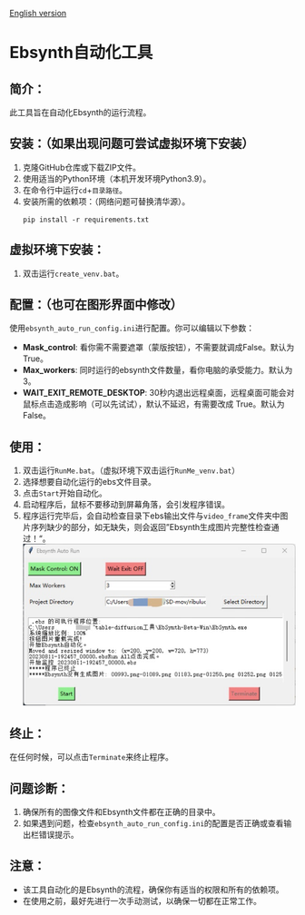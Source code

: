[English version](README_EN.md)
# Ebsynth自动化工具

## 简介：
此工具旨在自动化Ebsynth的运行流程。

## 安装：（如果出现问题可尝试虚拟环境下安装）
1. 克隆GitHub仓库或下载ZIP文件。
2. 使用适当的Python环境（本机开发环境Python3.9）。
3. 在命令行中运行`cd`+`目录路径`。
4. 安装所需的依赖项：（网络问题可替换清华源）。
    ```
    pip install -r requirements.txt
    ```
## 虚拟环境下安装：
1. 双击运行`create_venv.bat`。

## 配置：（也可在图形界面中修改）
使用`ebsynth_auto_run_config.ini`进行配置。你可以编辑以下参数：
- **Mask_control**: 看你需不需要遮罩（蒙版按钮），不需要就调成False。默认为True。
- **Max_workers**: 同时运行的ebsynth文件数量，看你电脑的承受能力。默认为3。
- **WAIT_EXIT_REMOTE_DESKTOP**: 30秒内退出远程桌面，远程桌面可能会对鼠标点击造成影响（可以先试试），默认不延迟，有需要改成 True。默认为False。

## 使用：
1. 双击运行`RunMe.bat`。（虚拟环境下双击运行`RunMe_venv.bat`）
2. 选择想要自动化运行的ebs文件目录。
3. 点击`Start`开始自动化。
4. 启动程序后，鼠标不要移动到屏幕角落，会引发程序错误。
5. 程序运行完毕后，会自动检查目录下ebs输出文件与`video_frame`文件夹中图片序列缺少的部分，如无缺失，则会返回”Ebsynth生成图片完整性检查通过！“。
![图形界面示意图](./images/gui.png)

## 终止：
在任何时候，可以点击`Terminate`来终止程序。

## 问题诊断：
1. 确保所有的图像文件和Ebsynth文件都在正确的目录中。
2. 如果遇到问题，检查`ebsynth_auto_run_config.ini`的配置是否正确或查看输出栏错误提示。

## 注意：
- 该工具自动化的是Ebsynth的流程，确保你有适当的权限和所有的依赖项。
- 在使用之前，最好先进行一次手动测试，以确保一切都在正常工作。
